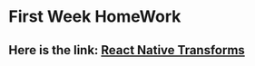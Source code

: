# First Week HomeWork

## Here is the link: [React Native Transforms](https://medium.com/@fatihgultekin/react-native-transform-kullan%C4%B1m%C4%B1-d241dd4952fb/)
